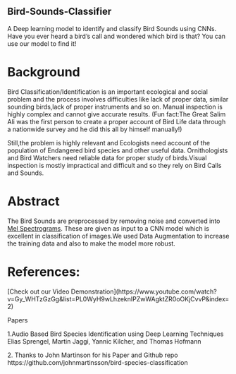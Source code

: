 ## Bird-Sounds-Classifier
A Deep learning model to identify and classify Bird Sounds using CNNs.
Have you ever heard a bird’s call and wondered which bird is that? You can use our model to find it!

# Background
Bird Classification/Identification is an important ecological and social problem and the process involves
difficulties like lack of proper data, similar sounding birds,lack of proper instruments and so on. Manual
inspection is highly complex and cannot give accurate results.                                                 (Fun fact:The Great Salim Ali was the first 
person to create a proper account of Bird Life data through a nationwide survey and he did this all by himself manually!)
<p>Still,the problem is highly relevant and Ecologists need account of the population of Endangered bird species and other useful data. Ornithologists and Bird Watchers need reliable data for proper study of birds.Visual inspection is mostly impractical and difficult and so they rely on Bird Calls and Sounds.

# Abstract
The Bird Sounds are preprocessed by removing noise and converted into [Mel Spectrograms](https://en.wikipedia.org/wiki/Mel-frequency_cepstrum). These are given as input to a CNN model which is excellent in classification of images.We used Data Augmentation to increase the training data and also to make the model more robust.  


# References:
<p>  [Check out our Video Demonstration](https://www.youtube.com/watch?v=Gy_WHTzGzGg&list=PL0WyH9wLhzeknIPZwWAgktZR0oOKjCvvP&index=2)
<p>Papers</p>
<p>1.Audio Based Bird Species Identification using
Deep Learning Techniques
Elias Sprengel, Martin Jaggi, Yannic Kilcher, and Thomas Hofmann</p>
</p>2. Thanks to John Martinson for his Paper and Github repo https://github.com/johnmartinsson/bird-species-classification</p>
